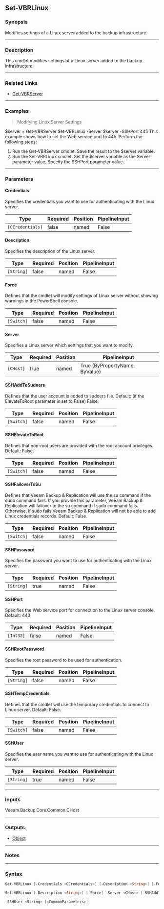Set-VBRLinux
------------

### Synopsis
Modifies settings of a Linux server added to the backup infrastructure.

---

### Description

This cmdlet modifies settings of a Linux server added to the backup infrastructure.

---

### Related Links
* [Get-VBRServer](Get-VBRServer)

---

### Examples
> Modifying Linux Server Settings

$server = Get-VBRServer
Set-VBRLinux -Server $server -SSHPort 445
This example shows how to set the Web service port to 445.
Perform the following steps:
1. Run the Get-VBRServer cmdlet. Save the result to the $server variable.
2. Run the Set-VBRLinux cmdlet. Set the $server variable as the Server parameter value. Specify the SSHPort parameter value.

---

### Parameters
#### **Credentials**
Specifies the credentials you want to use for authenticating with the Linux server.

|Type            |Required|Position|PipelineInput|
|----------------|--------|--------|-------------|
|`[CCredentials]`|false   |named   |False        |

#### **Description**
Specifies the description of the Linux server.

|Type      |Required|Position|PipelineInput|
|----------|--------|--------|-------------|
|`[String]`|false   |named   |False        |

#### **Force**
Defines that the cmdlet will modify settings of Linux server without showing warnings in the PowerShell console.

|Type      |Required|Position|PipelineInput|
|----------|--------|--------|-------------|
|`[Switch]`|false   |named   |False        |

#### **Server**
Specifies a Linux server which settings that you want to modify.

|Type     |Required|Position|PipelineInput                 |
|---------|--------|--------|------------------------------|
|`[CHost]`|true    |named   |True (ByPropertyName, ByValue)|

#### **SSHAddToSudoers**
Defines that the user account is added to sudoers file.
Default: (if the ElevateToRoot parameter is set to False) False.

|Type      |Required|Position|PipelineInput|
|----------|--------|--------|-------------|
|`[Switch]`|false   |named   |False        |

#### **SSHElevateToRoot**
Defines that non-root users are provided with the root account privileges.
Default: False.

|Type      |Required|Position|PipelineInput|
|----------|--------|--------|-------------|
|`[Switch]`|false   |named   |False        |

#### **SSHFailoverToSu**
Defines that Veeam Backup & Replication will use the su command if the sudo command fails.
If you provide this parameter, Veeam Backup & Replication will failover to the su command if sudo command fails. Otherwise, if sudo fails Veeam Backup & Replication will not be able to add Linux credentials records.
Default: False.

|Type      |Required|Position|PipelineInput|
|----------|--------|--------|-------------|
|`[Switch]`|false   |named   |False        |

#### **SSHPassword**
Specifies the password you want to use for authenticating with the Linux server.

|Type      |Required|Position|PipelineInput|
|----------|--------|--------|-------------|
|`[String]`|true    |named   |False        |

#### **SSHPort**
Specifies the Web service port for connection to the Linux server console.
Default: 443

|Type     |Required|Position|PipelineInput|
|---------|--------|--------|-------------|
|`[Int32]`|false   |named   |False        |

#### **SSHRootPassword**
Specifies the root password to be used for authentication.

|Type      |Required|Position|PipelineInput|
|----------|--------|--------|-------------|
|`[String]`|false   |named   |False        |

#### **SSHTempCredentials**
Defines that the cmdlet will use the temporary credentials to connect to Linux server.
Default: False.

|Type      |Required|Position|PipelineInput|
|----------|--------|--------|-------------|
|`[Switch]`|false   |named   |False        |

#### **SSHUser**
Specifies the user name you want to use for authenticating with the Linux server.

|Type      |Required|Position|PipelineInput|
|----------|--------|--------|-------------|
|`[String]`|true    |named   |False        |

---

### Inputs
Veeam.Backup.Core.Common.CHost

---

### Outputs
* [Object](https://learn.microsoft.com/en-us/dotnet/api/System.Object)

---

### Notes

---

### Syntax
```PowerShell
Set-VBRLinux [-Credentials <CCredentials>] [-Description <String>] [-Force] -Server <CHost> [-SSHPort <Int32>] [<CommonParameters>]
```
```PowerShell
Set-VBRLinux [-Description <String>] [-Force] -Server <CHost> [-SSHAddToSudoers] [-SSHElevateToRoot] [-SSHFailoverToSu] -SSHPassword <String> [-SSHPort <Int32>] [-SSHRootPassword <String>] [-SSHTempCredentials] 
```
```PowerShell
-SSHUser <String> [<CommonParameters>]
```
